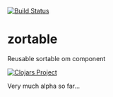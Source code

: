 [![Build Status](https://travis-ci.org/vikeri/zortable.svg?branch=master)](https://travis-ci.org/vikeri/zortable)
# zortable
Reusable sortable om component

[![Clojars Project](http://clojars.org/zortable/latest-version.svg)](http://clojars.org/zortable)

Very much alpha so far...